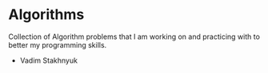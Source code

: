 # Algorithms
Collection of Algorithm problems that I am working on and practicing with to better my programming skills.

- Vadim Stakhnyuk

